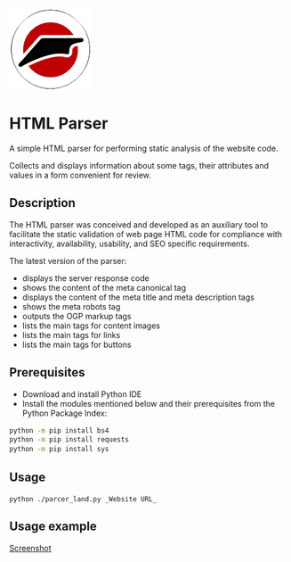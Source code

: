 ![Logo](https://github.com/Rasshua/html_parser/blob/e30ad9833fd039225dccecb03af3e97c6b9de2e0/assets/logo_.png)

# HTML Parser

A simple HTML parser for performing static analysis of the website code.

Collects and displays information about some tags, their attributes and values in a form convenient for review.

## Description

The HTML parser was conceived and developed as an auxiliary tool to facilitate the static validation of web page HTML code for compliance with interactivity, availability, usability, and SEO specific requirements.

The latest version of the parser:

- displays the server response code
- shows the content of the meta canonical tag
- displays the content of the meta title and meta description tags
- shows the meta robots tag
- outputs the OGP markup tags
- lists the main tags for content images
- lists the main tags for links
- lists the main tags for buttons

## Prerequisites

- Download and install Python IDE
- Install the modules mentioned below and their prerequisites from the Python Package Index:

```bash
python -m pip install bs4
python -m pip install requests
python -m pip install sys
```

## Usage

`python ./parcer_land.py _Website URL_`

## Usage example

[Screenshot](https://github.com/Rasshua/html_parser/blob/9bd40aec378cdc122fdb9d40dfe848f1477ffdc3/assets/Screenshot_3.png)
